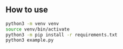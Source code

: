 ## How to use

```sh
python3 -m venv venv
source venv/bin/activate
python3 -m pip install -r requirements.txt
python3 example.py
```
